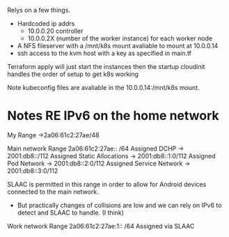 Relys on a few things.

- Hardcoded ip addrs
  - 10.0.0.20 controller
  - 10.0.0.2X (number of the worker instance) for each worker node
- A NFS fileserver with a /mnt/k8s mount avaliable to mount at 10.0.0.14
- ssh access to the kvm host with a key as specified in main.tf

Terraform apply will just start the instances then the startup cloudinit handles the order of setup to get k8s working


Note kubeconfig files are avaliable in the 10.0.0.14:/mnt/k8s mount.

# Notes RE IPv6 on the home network

My Range ->2a06:61c2:27ae/48

Main network Range 2a06:61c2:27ae:: /64
  Assigned DCHP -> 2001:db8::/112
  Assigned Static Allocations -> 2001:db8::1:0/112
  Assigned Pod Network -> 2001:db8::2:0/112
  Assigned Service Network -> 2001:db8::3:0/112

SLAAC is permitted in this range in order to allow for Android devices connected to the main network.
  - But practically changes of collisions are low and we can rely on IPv6 to detect and SLAAC to handle. (I think)

Work network Range 2a06:61c2:27ae:1:: /64
  Assigned via SLAAC